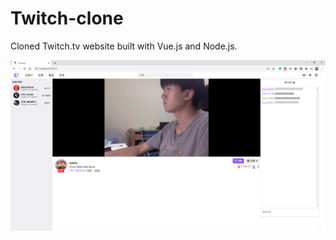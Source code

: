 # Twitch-clone
Cloned Twitch.tv website built with Vue.js and Node.js. 

![](https://raw.githubusercontent.com/tyzesc/Twitch-clone/master/demo.png)